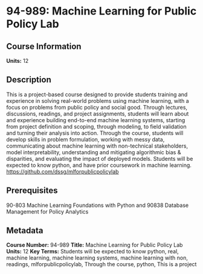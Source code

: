 # 94-989: Machine Learning for Public Policy Lab

## Course Information

**Units:** 12

## Description

This is a project-based course designed to provide students training and experience in solving real-world problems using machine learning, with a focus on problems from public policy and social good. Through lectures, discussions, readings, and project assignments, students will learn about and experience building end-to-end machine learning systems, starting from project definition and scoping, through modeling, to field validation and turning their analysis into action. Through the course, students will develop skills in problem formulation, working with messy data, communicating about machine learning with non-technical stakeholders, model interpretability, understanding and mitigating algorithmic bias & disparities, and evaluating the impact of deployed models. Students will be expected to know python, and have prior coursework in machine learning. https://github.com/dssg/mlforpublicpolicylab

## Prerequisites

90-803 Machine Learning Foundations with Python and 90838 Database Management for Policy Analytics

## Metadata

**Course Number:** 94-989
**Title:** Machine Learning for Public Policy Lab
**Units:** 12
**Key Terms:** Students will be expected to know python, real, machine learning, machine learning systems, machine learning with non, readings, mlforpublicpolicylab, Through the course, python, This is a project
